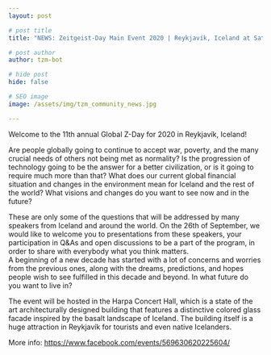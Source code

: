 ```yaml
---
layout: post

# post title
title: "NEWS: Zeitgeist-Day Main Event 2020 | Reykjavík, Iceland at Saturday, 26 September 2020"

# post author
author: tzm-bot

# hide post
hide: false

# SEO image
image: /assets/img/tzm_community_news.jpg

---
```




  
Welcome to the 11th annual Global Z-Day for 2020 in Reykjavík, Iceland!  
  
Are people globally going to continue to accept war, poverty, and the many crucial needs of others not being met as normality? Is the progression of technology going to be the answer for a better civilization, or is it going to require much more than that? What does our current global financial situation and changes in the environment mean for Iceland and the rest of the world? What visions and changes do you want to see now and in the future?  
  
These are only some of the questions that will be addressed by many speakers from Iceland and around the world. On the 26th of September, we would like to welcome you to presentations from these speakers, your participation in Q&As and open discussions to be a part of the program, in order to share with everybody what you think matters.  
A beginning of a new decade has started with a lot of concerns and worries from the previous ones, along with the dreams, predictions, and hopes people wish to see fulfilled in this decade and beyond. In what future do you want to live in?  
  
The event will be hosted in the Harpa Concert Hall, which is a state of the art architecturally designed building that features a distinctive colored glass facade inspired by the basalt landscape of Iceland. The building itself is a huge attraction in Reykjavík for tourists and even native Icelanders.  
  
More info: https://www.facebook.com/events/569630620225604/  


